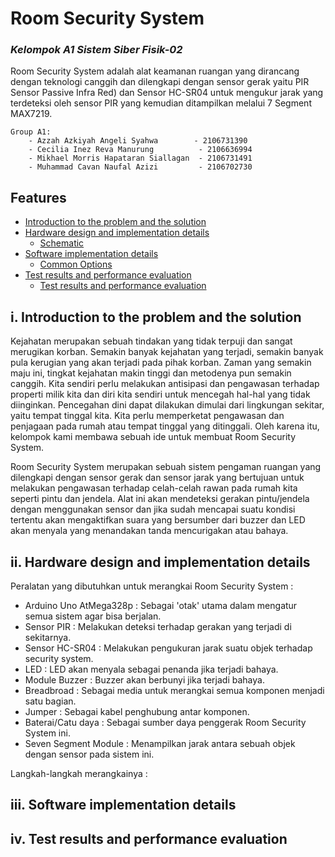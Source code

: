 #   Room Security System
### _Kelompok A1 Sistem Siber Fisik-02_

Room Security System adalah alat keamanan ruangan yang dirancang dengan teknologi canggih dan dilengkapi dengan sensor gerak yaitu PIR Sensor Passive Infra Red) dan Sensor HC-SR04 untuk mengukur jarak yang terdeteksi oleh sensor PIR yang kemudian ditampilkan melalui 7 Segment MAX7219.

    Group A1:
        - Azzah Azkiyah Angeli Syahwa        - 2106731390
        - Cecilia Inez Reva Manurung          - 2106636994
        - Mikhael Morris Hapataran Siallagan  - 2106731491
        - Muhammad Cavan Naufal Azizi	      - 2106702730

## Features

-   [Introduction to the problem and the solution](#introduction-to-the-problem-and-the-solution)
-   [Hardware design and implementation details](#hardware-design-and-implementationdetails)
    -   [Schematic](#common-options)
-   [Software implementation details](#software-implementation-details)
    -   [Common Options](#common-options)
-   [Test results and performance evaluation](#test-results-and-performance-evaluation)
    -   [Test results and performance evaluation](#test-results-and-performance-evaluation)


## i. Introduction to the problem and the solution

Kejahatan merupakan sebuah tindakan yang tidak terpuji dan sangat merugikan korban. Semakin banyak kejahatan yang terjadi, semakin banyak pula kerugian yang akan terjadi pada pihak korban. Zaman yang semakin maju ini, tingkat kejahatan makin tinggi dan metodenya pun semakin canggih. Kita sendiri perlu melakukan antisipasi dan pengawasan terhadap properti milik kita dan diri kita sendiri untuk mencegah hal-hal yang tidak diinginkan. Pencegahan dini dapat dilakukan dimulai dari lingkungan sekitar, yaitu tempat tinggal kita. Kita perlu memperketat pengawasan dan penjagaan pada rumah atau tempat tinggal yang ditinggali. Oleh karena itu, kelompok kami membawa sebuah ide untuk membuat Room Security System.

Room Security System merupakan sebuah sistem pengaman ruangan yang dilengkapi dengan sensor gerak dan sensor jarak yang bertujuan untuk melakukan pengawasan terhadap celah-celah rawan pada rumah kita seperti pintu dan jendela. Alat ini akan mendeteksi gerakan pintu/jendela dengan menggunakan sensor dan jika sudah mencapai suatu kondisi tertentu akan mengaktifkan suara yang bersumber dari buzzer dan LED akan menyala yang menandakan tanda mencurigakan atau bahaya.

## ii. Hardware design and implementation details

Peralatan yang dibutuhkan untuk merangkai Room Security System :

- Arduino Uno AtMega328p : Sebagai 'otak' utama dalam mengatur semua sistem agar bisa berjalan.
- Sensor PIR : Melakukan deteksi terhadap gerakan yang terjadi di sekitarnya.
- Sensor HC-SR04 : Melakukan pengukuran jarak suatu objek terhadap security system.
- LED : LED akan menyala sebagai penanda jika terjadi bahaya.
- Module Buzzer : Buzzer akan berbunyi jika terjadi bahaya.
- Breadbroad : Sebagai media untuk merangkai semua komponen menjadi satu bagian.
- Jumper : Sebagai kabel penghubung antar komponen.
- Baterai/Catu daya : Sebagai sumber daya penggerak Room Security System ini.
- Seven Segment Module : Menampilkan jarak antara sebuah objek dengan sensor pada sistem ini.

Langkah-langkah merangkainya :

## iii. Software implementation details

## iv. Test results and performance evaluation

